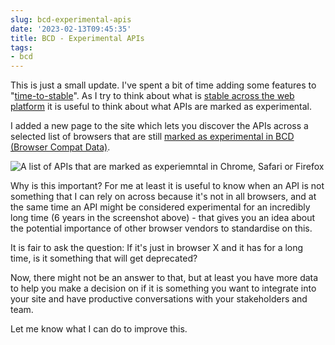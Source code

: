 ```yaml
---
slug: bcd-experimental-apis
date: '2023-02-13T09:45:35'
title: BCD - Experimental APIs
tags:
- bcd
---
```


This is just a small update. I've spent a bit of time adding some features to "[time-to-stable](https://time-to-stable.deno.dev/)". As I try to think about what is [stable across the web platform](https://paul.kinlan.me/what-is-new-on-the-web/) it is useful to think about what APIs are marked as experimental.

I added a new page to the site which lets you discover the APIs across a selected list of browsers that are still [marked as experimental in BCD (Browser Compat Data)](https://paul.kinlan.me/what-is-new-on-the-web/).

![A list of APIs that are marked as experiemntal in Chrome, Safari or Firefox](/images/Screenshot%202023-02-13%20at%2009.59.34.png)

Why is this important? For me at least it is useful to know when an API is not something that I can rely on across because it's not in all browsers, and at the same time an API might be considered experimental for an incredibly long time (6 years in the screenshot above) - that gives you an idea about the potential importance of other browser vendors to standardise on this.

It is fair to ask the question: If it's just in browser X and it has for a long time, is it something that will get deprecated?

Now, there might not be an answer to that, but at least you have more data to help you make a decision on if it is something you want to integrate into your site and have productive conversations with your stakeholders and team.

Let me know what I can do to improve this.